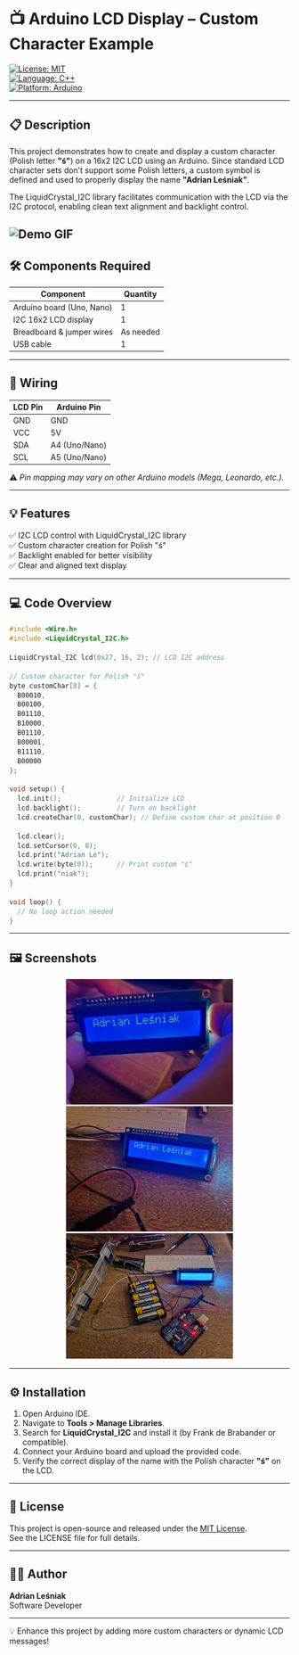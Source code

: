 # 📺 Arduino LCD Display – Custom Character Example

[![License: MIT](https://img.shields.io/badge/License-MIT-yellow.svg)](https://opensource.org/licenses/MIT)  
[![Language: C++](https://img.shields.io/badge/Language-C%2B%2B-blue.svg)](https://isocpp.org/)  
[![Platform: Arduino](https://img.shields.io/badge/Platform-Arduino-lightgrey.svg)](https://www.arduino.cc/)

---

## 📋 Description  
This project demonstrates how to create and display a custom character (Polish letter **"ś"**) on a 16x2 I2C LCD using an Arduino. Since standard LCD character sets don’t support some Polish letters, a custom symbol is defined and used to properly display the name **"Adrian Leśniak"**.

The LiquidCrystal_I2C library facilitates communication with the LCD via the I2C protocol, enabling clean text alignment and backlight control.

![Demo GIF](screenshots/1.gif)
---

## 🛠️ Components Required

| Component                | Quantity |
|-------------------------|----------|
| Arduino board (Uno, Nano)| 1        |
| I2C 16x2 LCD display     | 1        |
| Breadboard & jumper wires| As needed|
| USB cable                | 1        |

---

## 🔌 Wiring

| LCD Pin | Arduino Pin    |
|---------|---------------|
| GND     | GND           |
| VCC     | 5V            |
| SDA     | A4 (Uno/Nano) |
| SCL     | A5 (Uno/Nano) |

⚠️ *Pin mapping may vary on other Arduino models (Mega, Leonardo, etc.).*

---

## 💡 Features  
✅ I2C LCD control with LiquidCrystal_I2C library  
✅ Custom character creation for Polish "ś"  
✅ Backlight enabled for better visibility  
✅ Clear and aligned text display  

---

## 💻 Code Overview

```cpp
#include <Wire.h>
#include <LiquidCrystal_I2C.h>

LiquidCrystal_I2C lcd(0x27, 16, 2); // LCD I2C address

// Custom character for Polish "ś"
byte customChar[8] = {
  B00010,
  B00100,
  B01110,
  B10000,
  B01110,
  B00001,
  B11110,
  B00000
};

void setup() {
  lcd.init();              // Initialize LCD
  lcd.backlight();         // Turn on backlight
  lcd.createChar(0, customChar); // Define custom char at position 0

  lcd.clear();
  lcd.setCursor(0, 0);
  lcd.print("Adrian Le");
  lcd.write(byte(0));      // Print custom "ś"
  lcd.print("niak");
}

void loop() {
  // No loop action needed
}
```

---


## 🖼️ Screenshots  

<p align="center">
  <img src="screenshots\20240411_210957.jpg" width="300"/>
  <img src="screenshots\20240411_211024.jpg" width="300"/>
  <img src="screenshots\20240411_211130.jpg" width="300"/>
</p>

---

## ⚙️ Installation  
1. Open Arduino IDE.  
2. Navigate to **Tools > Manage Libraries**.  
3. Search for **LiquidCrystal_I2C** and install it (by Frank de Brabander or compatible).  
4. Connect your Arduino board and upload the provided code.  
5. Verify the correct display of the name with the Polish character **"ś"** on the LCD.

---

## 📄 License  
This project is open-source and released under the [MIT License](https://opensource.org/licenses/MIT).  
See the LICENSE file for full details.

---

## 👨‍💻 Author  
**Adrian Leśniak**  
Software Developer

---

💡 Enhance this project by adding more custom characters or dynamic LCD messages!

